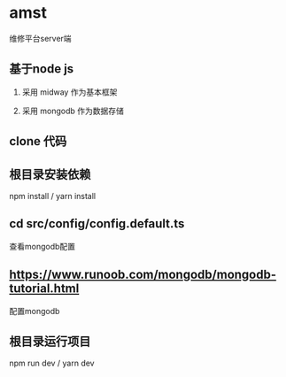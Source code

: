 # amst

维修平台server端


## 基于node js

1. 采用 midway 作为基本框架

2. 采用 mongodb 作为数据存储


## clone 代码

## 根目录安装依赖

npm install / yarn install


## cd src/config/config.default.ts 

查看mongodb配置


## https://www.runoob.com/mongodb/mongodb-tutorial.html

配置mongodb


## 根目录运行项目

npm run dev / yarn dev





